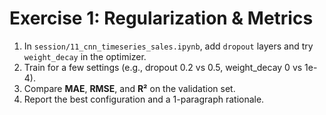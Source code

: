 # Exercise 1: Regularization & Metrics

1. In `session/11_cnn_timeseries_sales.ipynb`, add `dropout` layers and try `weight_decay` in the optimizer.
2. Train for a few settings (e.g., dropout 0.2 vs 0.5, weight_decay 0 vs 1e-4).
3. Compare **MAE**, **RMSE**, and **R²** on the validation set.
4. Report the best configuration and a 1-paragraph rationale.
